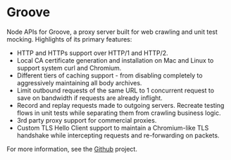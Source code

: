 # Groove

Node APIs for Groove, a proxy server built for web crawling and unit test mocking. Highlights of its primary features:

- HTTP and HTTPs support over HTTP/1 and HTTP/2.
- Local CA certificate generation and installation on Mac and Linux to support system curl and Chromium.
- Different tiers of caching support - from disabling completely to aggressively maintaining all body archives.
- Limit outbound requests of the same URL to 1 concurrent request to save on bandwidth if requests are already inflight.
- Record and replay requests made to outgoing servers. Recreate testing flows in unit tests while separating them from crawling business logic.
- 3rd party proxy support for commercial proxies.
- Custom TLS Hello Client support to maintain a Chromium-like TLS handshake while intercepting requests and re-forwarding on packets.

For more information, see the [Github](https://github.com/piercefreeman/grooveproxy) project.
